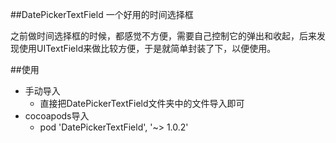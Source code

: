 ##DatePickerTextField
一个好用的时间选择框

之前做时间选择框的时候，都感觉不方便，需要自己控制它的弹出和收起，后来发现使用UITextField来做比较方便，于是就简单封装了下，以便使用。

##使用
* 手动导入
	* 直接把DatePickerTextField文件夹中的文件导入即可
* cocoapods导入
	* pod 'DatePickerTextField', '~> 1.0.2'


